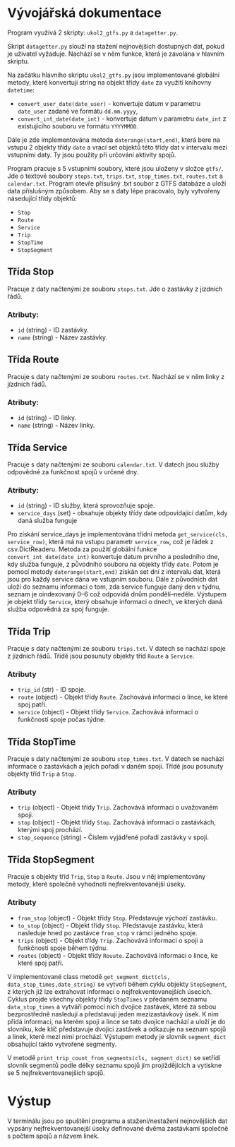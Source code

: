 # Vývojářská dokumentace

Program využívá 2 skripty: `ukol2_gtfs.py` a `datagetter.py`. 

Skript `datagetter.py` slouží na stažení nejnovějších dostupných dat, pokud je uživatel vyžaduje. Nachází se v něm funkce, která je zavolána v hlavním skriptu.

Na začátku hlavního skriptu `ukol2_gtfs.py` jsou implementované globální metody, které konvertují string na objekt třídy `date` za využití knihovny `datetime`:
- `convert_user_date(date_user)` - konvertuje datum v parametru `date_user` zadané ve formátu `dd.mm.yyyy`,
- `convert_int_date(date_int)` - konvertuje datum v parametru `date_int` z existujícího souboru ve formátu `YYYYMMDD`.

Dále je zde implementována metoda `daterange(start,end)`, která bere na vstupu 2 objekty třídy `date` a vrací set objektů této třídy dat v intervalu mezi vstupními daty. Ty jsou použity při určování aktivity spojů.

Program pracuje s 5 vstupními soubory, které jsou uloženy v složce `gtfs/`. Jde o textové soubory `stops.txt`, `trips.txt`, `stop_times.txt`, `routes.txt` a `calendar.txt`. Program otevře přísušný .txt soubor z GTFS databáze a uloží data příslušným způsobem. Aby se s daty lépe pracovalo, byly vytvořeny násedující třídy objektů:
- `Stop`
- `Route`
- `Service`
- `Trip`
- `StopTime`
- `StopSegment`

## Třída Stop
Pracuje z daty načtenými ze souboru `stops.txt`. Jde o zastávky z jízdních řádů.

### Atributy:
- `id` (string) - ID zastávky.
- `name` (string) - Název zastávky.

## Třída Route
Pracuje s daty načtenými ze souboru `routes.txt`. Nachází se v něm linky z jízdních řádů.

### Atributy:
- `id` (string) - ID linky.
- `name` (string) - Název linky.

## Třída Service
Pracuje s daty načtenými ze souboru `calendar.txt`. V datech jsou služby odpovědné za funkčnost spojů v určené dny.

### Atributy:
- `id` (string) - ID služby, která sprovozňuje spoje.
- `service_days` (set) - obsahuje objekty třídy date odpovídající datům, kdy daná služba funguje

Pro získání service_days je implementována třídní metoda `get_service(cls, service_row)`, která má na vstupu parametr `service_row`, což je řádek z csv.DictReaderu. Metoda za použití globální funkce `convert_int_date(date_int)` konvertuje datum prvního a posledního dne, kdy služba funguje, z původního souboru na objekty třídy `date`. Potom je pomocí metody `daterange(start,end)` získán set dní z intervalu dat, která jsou pro každý service dána ve vstupním souboru. Dále z původních dat uloží do seznamu informaci o tom, zda service funguje daný den v týdnu, seznam je oindexovaný 0–6 což odpovídá dnům pondělí–neděle. Výstupem je objekt třídy `Service`, který obsahuje informaci o dnech, ve kterých daná služba odpovědná za spoj funguje.

## Třída Trip
Pracuje s daty načtenými ze souboru `trips.txt`. V datech se nachází spoje z jízdních řádů. Třídě jsou posunuty objekty tříd `Route` a `Service`.

### Atributy
- `trip_id` (str) - ID spoje.
- `route` (object) - Objekt třídy `Route`. Zachovává informaci o lince, ke které spoj patří.
- `service` (object) - Objekt třídy `Service`. Zachovává informaci o funkčnosti spoje počas týdne.

## Třída StopTime
Pracuje s daty načtenými ze souboru `stop_times.txt`. V datech se nachází informace o zastávkách a jejich pořadí v daném spoji. Třídě jsou posunuty objekty tříd `Trip` a `Stop`.

### Atributy
- `trip` (object) - Objekt třídy `Trip`. Zachovává informaci o uvažovaném spoji.
- `stop` (object) - Objekt třídy `Stop`. Zachovává informaci o zastávkách, kterými spoj prochází.
- `stop_sequence` (string) - Číslem vyjádřené pořadí zastávky v spoji.

## Třída StopSegment
Pracuje s objekty tříd `Trip`, `Stop` a `Route`. Jsou v něj implementovány metody, které společně vyhodnotí nejfrekventovanější úseky.

### Atributy
- `from_stop` (object) - Objekt třídy `Stop`. Představuje výchozí zastávku.
- `to_stop` (object) - Objekt třídy `Stop`. Představuje zastávku, která nasleduje hned po zastávce `from_stop` v rámci jedného spoje.
- `trips` (object) - Objekt třídy `Trip`. Zachovává informaci o spoji a funkčnosti spoje během týdnu.
- `routes` (object) - Objekt třídy `Rouute`. Zachovává informaci o lince, ke které spoj patří.

V implementované class metodě `get_segment_dict(cls, data_stop_times,date_string)` se vytvoří během cyklu objekty `StopSegment`, z kterých již lze extrahovat informaci o nejfrekventovanejších úsecích. Cyklus projde všechny objekty třídy `StopTimes` v předaném seznamu `data_stop_times` a vytváří pomocí nich dvojice zastávek, které za sebou bezprostředně nasledují a představují jeden mezizastávkový úsek. K nim přidá informaci, na kterém spoji a lince se tato dvojice nachází a uloží je do slovníku, kde klíč představuje dvojici zastávek a odkazuje na seznam spojů a linek, které mezi nimi prochází. Výstupem metody je slovník `segment_dict` obsahující takto vytvořené segmenty.

V metodě `print_trip_count_from_segments(cls, segment_dict)` se setřídí slovník segmentů podle délky seznamu spojů jím projíždějících a vytiskne se 5 nejfrekventovanejších spojů.

# Výstup
V terminálu jsou po spuštění programu a stažení/nestažení nejnovějších dat vypsány nejfrekventovanejší úseky definované dvěma zastávkami společně s počtem spojů a názvem linek.
